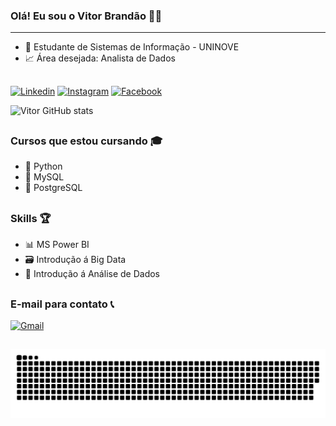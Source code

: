 ### Olá! Eu sou o Vitor Brandão 👋😃

---

- 🏫 Estudante de Sistemas de Informação - UNINOVE
- 📈 Área desejada: Analista de Dados

##

[![Linkedin](https://img.shields.io/badge/LinkedIn-0077B5?style=for-the-badge&logo=linkedin&logoColor=white)](https://www.linkedin.com/in/vitor-brand%C3%A3o-6955481b1/)
[![Instagram](https://img.shields.io/badge/Instagram-E4405F?style=for-the-badge&logo=instagram&logoColor=white)](https://www.instagram.com/vitor.bjd20/)
[![Facebook](https://img.shields.io/badge/Facebook-1877F2?style=for-the-badge&logo=facebook&logoColor=white)](https://www.facebook.com/Brandao20vtr)

![Vitor GitHub stats](https://github-readme-stats.vercel.app/api?username=brandao20vtr&show_icons=true&theme=tokyonight)

##

### Cursos que estou cursando 🎓


- 🐍 Python
- 🐬 MySQL
- 🐘 PostgreSQL

##

### Skills 🏆

- 📊 MS Power BI
- 🗃️ Introdução á Big Data
- 🧱 Introdução á Análise de Dados

##

### E-mail para contato 📞
[![Gmail](https://img.shields.io/badge/Gmail-D14836?style=for-the-badge&logo=gmail&logoColor=white)](vitor.bjd20@gmail.com)

##

 ![Snake animation](https://github.com/brandao20vtr/brandao20vtr/blob/output/github-contribution-grid-snake.svg)
